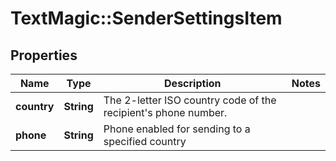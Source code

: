 # TextMagic::SenderSettingsItem

## Properties
Name | Type | Description | Notes
------------ | ------------- | ------------- | -------------
**country** | **String** | The 2-letter ISO country code of the recipient&#39;s phone number.  | 
**phone** | **String** | Phone enabled for sending to a specified country | 



